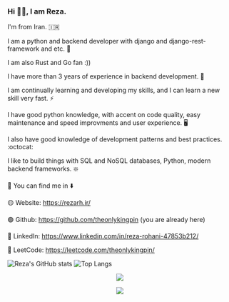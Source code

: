 
<h3>Hi 👋🏻, I am Reza.</h3>

I'm from Iran. 🇮🇷

I am a python and backend developer with django and django-rest-framework and etc. 🚀

I am also Rust and Go fan :))

I have more than 3 years of experience in backend development. 👀

I am continually learning and developing my skills, and I can learn a new skill very fast. ⚡

I have good python knowledge, with accent on code quality, easy maintenance and speed improvments and user experience. 🖥️

I also have good knowledge of development patterns and best practices. :octocat:

I like to build things with SQL and NoSQL databases, Python, modern backend frameworks. ❇️

🔵 You can find me in ⬇️

🟡 Website: https://rezarh.ir/

🟢 Github: https://github.com/theonlykingpin (you are already here)

🔴 LinkedIn: https://www.linkedin.com/in/reza-rohani-47853b212/

🔴 LeetCode: https://leetcode.com/theonlykingpin/

![Reza's GitHub stats](https://github-readme-stats.vercel.app/api?username=theonlykingpin&show_icons=true)  ![Top Langs](https://github-readme-stats.vercel.app/api/top-langs/?username=theonlykingpin&layout=compact)
<p align="center"><img src="https://github-readme-streak-stats.herokuapp.com/?user=theonlykingpin&theme=dark&hide_border=false"/></p>
<p align="center"><img src="https://github-profile-trophy.vercel.app/?username=theonlykingpin&theme=radical&no-frame=false&no-bg=true&margin-w=4"/></p>
